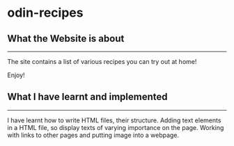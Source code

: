 # odin-recipes

## What the Website is about 
----

The site contains a list of various recipes you can try out at home!

Enjoy!

## What I have learnt and implemented
------

 I have learnt how to write HTML files, their structure.
 Adding text elements in a HTML file, so display texts of varying importance on the page.
 Working with links to other pages and putting image into a webpage.
